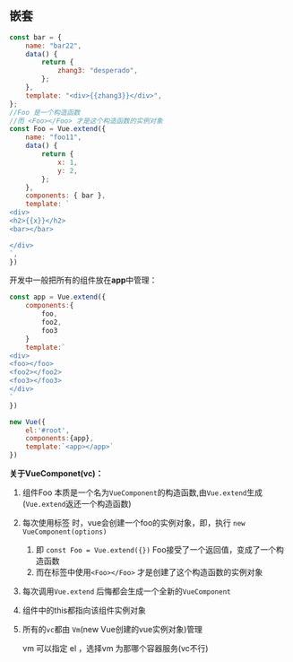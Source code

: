 ## 嵌套

```js
const bar = {
    name: "bar22",
    data() {
        return {
            zhang3: "desperado",
        };
    },
    template: "<div>{{zhang3}}</div>",
};
//Foo 是一个构造函数
//而 <Foo></Foo> 才是这个构造函数的实例对象
const Foo = Vue.extend({
    name: "foo11",
    data() {
        return {
            x: 1,
            y: 2,
        };
    },
    components: { bar },
    template: `
<div>
<h2>{{x}}</h2>
<bar></bar>

</div>
`,
})
```

开发中一般把所有的组件放在**app**中管理：

```js
const app = Vue.extend({
    components:{
        foo,
        foo2,
        foo3
    }
    template:`
<div>
<foo></foo>
<foo2></foo2>
<foo3></foo3>
</div>
`
})

new Vue({
    el:'#root',
    components:{app},
    template:`<app></app>`
})
```



**关于VueComponet(vc)：**

1. 组件Foo 本质是一个名为`VueComponent`的构造函数,由`Vue.extend`生成(`Vue.extend`返还一个构造函数)
2. 每次使用标签<Foo></Foo> 时，vue会创建一个foo的实例对象，即，执行 `new VueComponent(options)`
   1. 即 `const Foo = Vue.extend({})` Foo接受了一个返回值，变成了一个构造函数
   2. 而在标签中使用`<Foo></Foo>` 才是创建了这个构造函数的实例对象
3. 每次调用`Vue.extend` 后悔都会生成一个全新的`VueComponent`
4. 组件中的this都指向该组件实例对象
5. 所有的`vc`都由 `Vm`(new Vue创建的vue实例对象)管理

   vm 可以指定 el ，选择vm 为那哪个容器服务(vc不行)

   